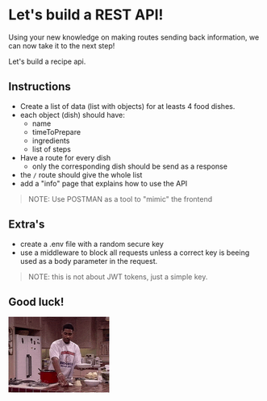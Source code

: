 # Let's build a REST API!

Using your new knowledge on making routes sending back information, we can now take it to the next step!

Let's build a recipe api.

## Instructions

- Create a list of data (list with objects) for at leasts 4 food dishes.
- each object (dish) should have:
    - name
    - timeToPrepare
    - ingredients
    - list of steps
- Have a route for every dish
    - only the corresponding dish should be send as a response
- the `/` route should give the whole list
- add a "info" page that explains how to use the API

> NOTE: Use POSTMAN as a tool to "mimic" the frontend

## Extra's
- create a .env file with a random secure key
- use a middleware to block all requests unless a correct key is beeing used as a body parameter in the request.

> NOTE: this is not about JWT tokens, just a simple key.

## Good luck!
![](../_assets/Cooking-with-will.gif)
